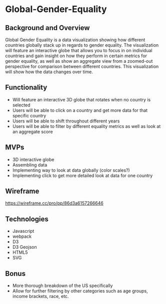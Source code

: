 # Global-Gender-Equality

## Background and Overview

Global Gender Equality is a data visualization showing how different countries globally stack up in regards to gender equality. The visualization will feature an interactive globe that allows you to focus in on individual countries and gain insight on how they perform in certain metrics for gender equality, as well as show an aggregate view from a zoomed-out perspective for comparison between different countries. This visualization will show how the data changes over time.

## Functionality

* Will feature an interactive 3D globe that rotates when no country is selected
* Users will be able to click on a country and get more data for  that specific country
* Users will be able to shift throughout different years
* Users will be able to filter by different equality metrics as well as look at an aggregate score

## MVPs

* 3D interactive globe
* Assembling data 
* Implementing way to look at data globally (color scales?)
* Implementing click to get more detailed look at data for one country

## Wireframe
[](wifreframe.pdf)

https://wireframe.cc/pro/pp/86d3a6157266646

## Technologies

* Javascript
* webpack
* D3
* D3 Geojson
* HTML5
* SVG

## Bonus

* More thorough breakdown of the US specifically
* Allow for further filtering by other categories such as age groups, income brackets, race, etc.
